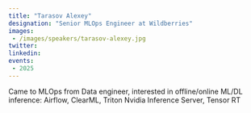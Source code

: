 ```yaml
---
title: "Tarasov Alexey"
designation: "Senior MLOps Engineer at Wildberries"
images:
 - /images/speakers/tarasov-alexey.jpg
twitter: 
linkedin: 
events:
 - 2025
---
```


Came to MLOps from Data engineer, interested in offline/online ML/DL inference: Airflow, ClearML, Triton Nvidia Inference Server, Tensor RT